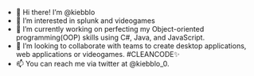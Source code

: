 - 👋 Hi there! I’m @kiebblo
- 👀 I’m interested in splunk and videogames
- 🌱 I’m currently working on perfecting my Object-oriented programming(OOP) skills using C#, Java, and JavaScript.
- 💞️ I’m looking to collaborate with teams to create desktop applications, web applications or videogames. #CLEANCODE✨
- 📫 You can reach me via twitter at @kiebblo_0.

<!---
kiebblo/kiebblo is a ✨ special ✨ repository because its `README.md` (this file) appears on your GitHub profile.
You can click the Preview link to take a look at your changes.
--->
